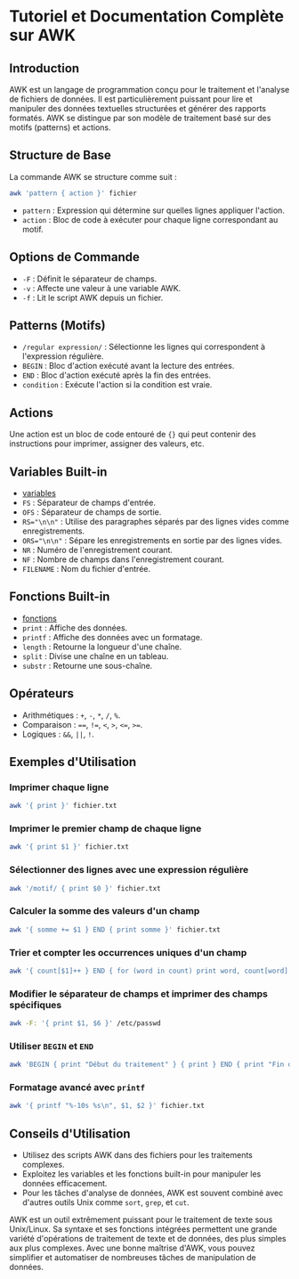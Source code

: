 # Tutoriel et Documentation Complète sur AWK

## Introduction

AWK est un langage de programmation conçu pour le traitement et l'analyse de fichiers de données. Il est particulièrement puissant pour lire et manipuler des données textuelles structurées et générer des rapports formatés. AWK se distingue par son modèle de traitement basé sur des motifs (patterns) et actions.

## Structure de Base

La commande AWK se structure comme suit :

```bash
awk 'pattern { action }' fichier
```

- `pattern` : Expression qui détermine sur quelles lignes appliquer l'action.
- `action` : Bloc de code à exécuter pour chaque ligne correspondant au motif.

## Options de Commande

- `-F` : Définit le séparateur de champs.
- `-v` : Affecte une valeur à une variable AWK.
- `-f` : Lit le script AWK depuis un fichier.

## Patterns (Motifs)

- `/regular expression/` : Sélectionne les lignes qui correspondent à l'expression régulière.
- `BEGIN` : Bloc d'action exécuté avant la lecture des entrées.
- `END` : Bloc d'action exécuté après la fin des entrées.
- `condition` : Exécute l'action si la condition est vraie.


## Actions

Une action est un bloc de code entouré de `{}` qui peut contenir des instructions pour imprimer, assigner des valeurs, etc.

## Variables Built-in

- [variables](variables.md)
- `FS` : Séparateur de champs d'entrée.
- `OFS` : Séparateur de champs de sortie.
- `RS="\n\n"` : Utilise des paragraphes séparés par des lignes vides comme enregistrements.
- `ORS="\n\n"` : Sépare les enregistrements en sortie par des lignes vides.
- `NR` : Numéro de l'enregistrement courant.
- `NF` : Nombre de champs dans l'enregistrement courant.
- `FILENAME` : Nom du fichier d'entrée.

## Fonctions Built-in

- [fonctions](fonctions.md)
- `print` : Affiche des données.
- `printf` : Affiche des données avec un formatage.
- `length` : Retourne la longueur d'une chaîne.
- `split` : Divise une chaîne en un tableau.
- `substr` : Retourne une sous-chaîne.

## Opérateurs

- Arithmétiques : `+`, `-`, `*`, `/`, `%`.
- Comparaison : `==`, `!=`, `<`, `>`, `<=`, `>=`.
- Logiques : `&&`, `||`, `!`.

## Exemples d'Utilisation

### Imprimer chaque ligne

```bash
awk '{ print }' fichier.txt
```

### Imprimer le premier champ de chaque ligne

```bash
awk '{ print $1 }' fichier.txt
```

### Sélectionner des lignes avec une expression régulière

```bash
awk '/motif/ { print $0 }' fichier.txt
```

### Calculer la somme des valeurs d'un champ

```bash
awk '{ somme += $1 } END { print somme }' fichier.txt
```

### Trier et compter les occurrences uniques d'un champ

```bash
awk '{ count[$1]++ } END { for (word in count) print word, count[word] }' fichier.txt | sort
```

### Modifier le séparateur de champs et imprimer des champs spécifiques

```bash
awk -F: '{ print $1, $6 }' /etc/passwd
```

### Utiliser `BEGIN` et `END`

```bash
awk 'BEGIN { print "Début du traitement" } { print } END { print "Fin du traitement" }' fichier.txt
```

### Formatage avancé avec `printf`

```bash
awk '{ printf "%-10s %s\n", $1, $2 }' fichier.txt
```

## Conseils d'Utilisation

- Utilisez des scripts AWK dans des fichiers pour les traitements complexes.
- Exploitez les variables et les fonctions built-in pour manipuler les données efficacement.
- Pour les tâches d'analyse de données, AWK est souvent combiné avec d'autres outils Unix comme `sort`, `grep`, et `cut`.

AWK est un outil extrêmement puissant pour le traitement de texte sous Unix/Linux. Sa syntaxe et ses fonctions intégrées permettent une grande variété d'opérations de traitement de texte et de données, des plus simples aux plus complexes. Avec une bonne maîtrise d'AWK, vous pouvez simplifier et automatiser de nombreuses tâches de manipulation de données.